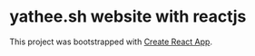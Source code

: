 # yathee.sh website with reactjs


This project was bootstrapped with [Create React App](https://github.com/facebook/create-react-app).

